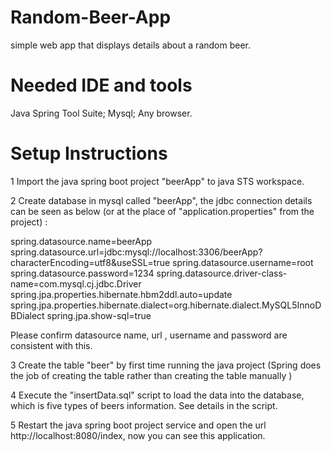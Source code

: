 # Random-Beer-App
 simple web app that displays details about a random beer.

# Needed IDE and tools
Java Spring Tool Suite; Mysql; Any browser.

# Setup Instructions

1 Import the java spring boot project "beerApp" to java STS workspace.

2 Create database in mysql called "beerApp", the jdbc connection details can be seen as below (or at the place of "application.properties" from the project) :

spring.datasource.name=beerApp
spring.datasource.url=jdbc:mysql://localhost:3306/beerApp?characterEncoding=utf8&useSSL=true
spring.datasource.username=root
spring.datasource.password=1234
spring.datasource.driver-class-name=com.mysql.cj.jdbc.Driver
spring.jpa.properties.hibernate.hbm2ddl.auto=update
spring.jpa.properties.hibernate.dialect=org.hibernate.dialect.MySQL5InnoDBDialect
spring.jpa.show-sql=true

Please confirm datasource name, url , username and password are consistent with this.

3 Create the table "beer" by first time running the java project (Spring does the job of creating the table rather than creating the table manually )

4 Execute the "insertData.sql" script to load the data into the database, which is five types of beers information. See details in the script.

5 Restart the java spring boot project service and open the url http://localhost:8080/index, now you can see this application.

